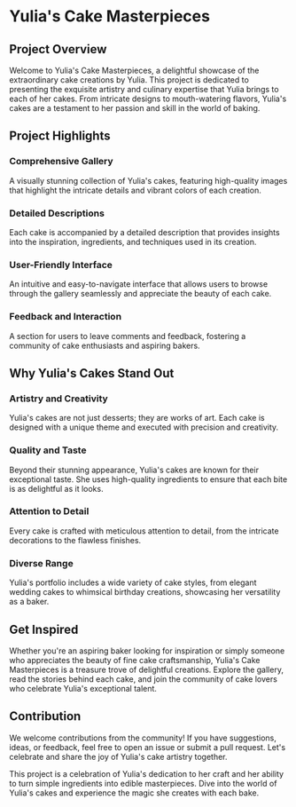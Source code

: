 # Yulia's Cake Masterpieces
## Project Overview
Welcome to Yulia's Cake Masterpieces, a delightful showcase of the extraordinary cake creations by Yulia. This project is dedicated to presenting the exquisite artistry and culinary expertise that Yulia brings to each of her cakes. From intricate designs to mouth-watering flavors, Yulia's cakes are a testament to her passion and skill in the world of baking.

## Project Highlights
### Comprehensive Gallery
A visually stunning collection of Yulia's cakes, featuring high-quality images that highlight the intricate details and vibrant colors of each creation.
### Detailed Descriptions
Each cake is accompanied by a detailed description that provides insights into the inspiration, ingredients, and techniques used in its creation.
### User-Friendly Interface
An intuitive and easy-to-navigate interface that allows users to browse through the gallery seamlessly and appreciate the beauty of each cake.
### Feedback and Interaction
A section for users to leave comments and feedback, fostering a community of cake enthusiasts and aspiring bakers.
## Why Yulia's Cakes Stand Out
### Artistry and Creativity
Yulia's cakes are not just desserts; they are works of art. Each cake is designed with a unique theme and executed with precision and creativity.
### Quality and Taste
Beyond their stunning appearance, Yulia's cakes are known for their exceptional taste. She uses high-quality ingredients to ensure that each bite is as delightful as it looks.
### Attention to Detail
Every cake is crafted with meticulous attention to detail, from the intricate decorations to the flawless finishes.
### Diverse Range
Yulia's portfolio includes a wide variety of cake styles, from elegant wedding cakes to whimsical birthday creations, showcasing her versatility as a baker.
## Get Inspired
Whether you're an aspiring baker looking for inspiration or simply someone who appreciates the beauty of fine cake craftsmanship, Yulia's Cake Masterpieces is a treasure trove of delightful creations. Explore the gallery, read the stories behind each cake, and join the community of cake lovers who celebrate Yulia's exceptional talent.

## Contribution
We welcome contributions from the community! If you have suggestions, ideas, or feedback, feel free to open an issue or submit a pull request. Let's celebrate and share the joy of Yulia's cake artistry together.

This project is a celebration of Yulia's dedication to her craft and her ability to turn simple ingredients into edible masterpieces. Dive into the world of Yulia's cakes and experience the magic she creates with each bake.
